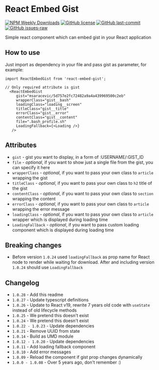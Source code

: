 # React Embed Gist

[![NPM Weekly Downloads](https://img.shields.io/npm/dw/react-embed-gist)](https://www.npmjs.com/package/react-embed-gist)
[![GitHub license](https://img.shields.io/github/license/msaracevic/react-embed-gist.svg)](https://github.com/msaracevic/react-embed-gist/blob/master/LICENSE)
[![GitHub last-commit](https://img.shields.io/github/last-commit/msaracevic/react-embed-gist.svg)](https://github.com/msaracevic/react-embed-gist/)
[![GitHub issues-raw](https://img.shields.io/github/issues-raw/msaracevic/react-embed-gist.svg)](https://github.com/msaracevic/react-embed-gist/)

Simple react component which can embed gist in your React application

## How to use

Just import as dependency in your file and pass gist as parameter, for example:

```
import ReactEmbedGist from 'react-embed-gist';

// Only required attribute is gist
  <ReactEmbedGist
     gist="msaracevic/5d757e2fc72482a9a4a439969500c2eb"
     wrapperClass="gist__bash"
     loadingClass="loading__screen"
     titleClass="gist__title"
     errorClass="gist__error"
     contentClass="gist__content"
     file=".bash_profile.sh"
     LoadingFallback={<Loading />}
   />
```

## Attributes

* `gist` - gist you want to display, in a form of :USERNAME/:GIST_ID
* `file` - *optional*, if you want to show just a single file from the gist, you can specify it here
* `wrapperClass` - *optional*, if you want to pass your own class to `article` wrapping the gist
* `titleClass` - *optional*, if you want to pass your own class to `h2` title of the gist
* `contentClass` - *optional*, if you want to pass your own class to `section` wrapping the content
* `errorClass` - *optional*, if you want to pass your own class to `article` wrapping the error message
* `loadingClass` - *optional*, if you want to pass your own class to `article` wrapper which is displayed during loading time
* `LoadingFallback` - *optional*, if you want to pass custom loading component which is displayed during loading time


## Breaking changes
* Before version `1.0.24` used `loadingFallback` as prop name for React node to render while waiting for download. After and including version `1.0.24`
should use `LoadingFallback`

## Changelog
* `1.0.28` - Add this readme
* `1.0.27` - Update typescript definitions
* `1.0.26` - Update to React v19, rewrite 7 years old code with `useState` instead of old lifecycle methods
* `1.0.25` - We pretend this doesn't exist
* `1.0.24` - We pretend this doesn't exist
* `1.0.22 - 1.0.23` - Update dependencies
* `1.0.21` - Remove UUID from state
* `1.0.14` - Build as UMD module
* `1.0.12 - 1.0.20` - Update dependencies
* `1.0.11` - Add loading fallback component
* `1.0.10` - Add error messages
* `1.0.09` - Reload the component if gist prop changes dynamically
* `1.0.0 - 1.0.08` - Over 5 years ago, don't remember :)